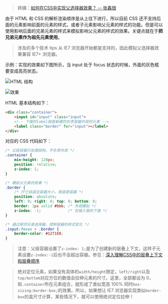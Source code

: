 > 转摘：[如何在CSS中实现父选择器效果？ -- 张鑫旭](http://www.zhangxinxu.com/wordpress/2016/08/css-parent-selector/)

由于 HTML 和 CSS 的解析渲染顺序是从上往下进行，所以目前 CSS 还不支持后面的元素影响前面的元素的样式，或者子元素影响父元素的样式的功能。但是可以使用影响后面的兄弟元素的样式来模拟影响父元素的样式的效果。关键点就在于**把兄弟元素作为祖先元素使用**。

> 涉及的多个技术 tips 从 IE7 浏览器开始都是支持的，因此模拟父选择器效果兼容 IE7+ 浏览器。

示例：实现的效果如下图所示，当 input 处于 focus 状态的时候，外面的灰色框要变成高亮状态。

![HTML 结构](http://cnd.qiniu.lin07ux.cn/markdown/1470718599041.png)

![效果](http://cnd.qiniu.lin07ux.cn/markdown/1470718591282.png)

HTML 基本结构如下：

```html
<div class="container">
    <input id="input" class="input">
    <!-- 下面的label就是新建的负责容器外观的元素 -->
    <label class="border" for="input"></label>
</div>
```

对应的 CSS 代码如下：

```css
/* 父级容器只处理结构，不负责外观 */
.container {
    min-height: 120px;
    position: relative;
    z-index: 1;
}

/* 模拟父元素的效果 */
.border {
    /* 尺寸自适应容器大小，假装是容器 */
    position: absolute;
    left: 0; right: 0; top: 0; bottom: 0; 
    border: 1px solid #bbb; /* 外观模拟 */
    z-index: -1;            /* 在输入框的下面 */
}

/* 通过相邻兄弟选择器，控制容器的样式变化 */
.input:focus + .border {
    border-color: #1271E0;    
}
```

> 注意：父级容器设置了`z-index: 1;`是为了创建新的层叠上下文，这样子元素设置`z-index:-1`后也不会超出容器。参见：[深入理解CSS中的层叠上下文和层叠顺序](http://www.zhangxinxu.com/wordpress/2016/01/understand-css-stacking-context-order-z-index/)

> 绝对定位元素，如果没有具体的`width/height`限定，`left/right`以及`top/bottom`对应方位的数值会拉伸元素的尺寸。这里，全部都设为 0，和`.container`所在元素组合，就形成了类似宽高 100% 同时`box-sizing:border-box;`的效果。所以，如果想让 IE7 浏览器实现类似`border-box`的盒尺寸计算，某些情况下，就可以使用绝对定位拉伸！



